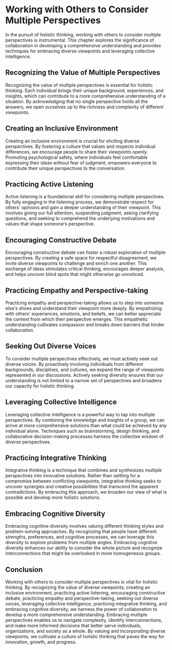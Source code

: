 Working with Others to Consider Multiple Perspectives
=================================================================

In the pursuit of holistic thinking, working with others to consider multiple perspectives is instrumental. This chapter explores the significance of collaboration in developing a comprehensive understanding and provides techniques for embracing diverse viewpoints and leveraging collective intelligence.

Recognizing the Value of Multiple Perspectives
----------------------------------------------

Recognizing the value of multiple perspectives is essential for holistic thinking. Each individual brings their unique background, experiences, and insights, which can contribute to a more comprehensive understanding of a situation. By acknowledging that no single perspective holds all the answers, we open ourselves up to the richness and complexity of different viewpoints.

Creating an Inclusive Environment
---------------------------------

Creating an inclusive environment is crucial for eliciting diverse perspectives. By fostering a culture that values and respects individual differences, we encourage people to share their viewpoints openly. Promoting psychological safety, where individuals feel comfortable expressing their ideas without fear of judgment, empowers everyone to contribute their unique perspectives to the conversation.

Practicing Active Listening
---------------------------

Active listening is a foundational skill for considering multiple perspectives. By fully engaging in the listening process, we demonstrate respect for others' opinions and gain a deeper understanding of their viewpoint. This involves giving our full attention, suspending judgment, asking clarifying questions, and seeking to comprehend the underlying motivations and values that shape someone's perspective.

Encouraging Constructive Debate
-------------------------------

Encouraging constructive debate can foster a robust exploration of multiple perspectives. By creating a safe space for respectful disagreement, we invite diverse viewpoints to challenge and enrich one another. This exchange of ideas stimulates critical thinking, encourages deeper analysis, and helps uncover blind spots that might otherwise go unnoticed.

Practicing Empathy and Perspective-taking
-----------------------------------------

Practicing empathy and perspective-taking allows us to step into someone else's shoes and understand their viewpoint more deeply. By empathizing with others' experiences, emotions, and beliefs, we can better appreciate the context from which their perspective emerges. This empathetic understanding cultivates compassion and breaks down barriers that hinder collaboration.

Seeking Out Diverse Voices
--------------------------

To consider multiple perspectives effectively, we must actively seek out diverse voices. By proactively involving individuals from different backgrounds, disciplines, and cultures, we expand the range of viewpoints represented in our discussions. Actively seeking diversity ensures that our understanding is not limited to a narrow set of perspectives and broadens our capacity for holistic thinking.

Leveraging Collective Intelligence
----------------------------------

Leveraging collective intelligence is a powerful way to tap into multiple perspectives. By combining the knowledge and insights of a group, we can arrive at more comprehensive solutions than what could be achieved by any individual alone. Techniques such as brainstorming, design thinking, and collaborative decision-making processes harness the collective wisdom of diverse perspectives.

Practicing Integrative Thinking
-------------------------------

Integrative thinking is a technique that combines and synthesizes multiple perspectives into innovative solutions. Rather than settling for a compromise between conflicting viewpoints, integrative thinking seeks to uncover synergies and creative possibilities that transcend the apparent contradictions. By embracing this approach, we broaden our view of what is possible and develop more holistic solutions.

Embracing Cognitive Diversity
-----------------------------

Embracing cognitive diversity involves valuing different thinking styles and problem-solving approaches. By recognizing that people have different strengths, preferences, and cognitive processes, we can leverage this diversity to explore problems from multiple angles. Embracing cognitive diversity enhances our ability to consider the whole picture and recognize interconnections that might be overlooked in more homogeneous groups.

Conclusion
----------

Working with others to consider multiple perspectives is vital for holistic thinking. By recognizing the value of diverse viewpoints, creating an inclusive environment, practicing active listening, encouraging constructive debate, practicing empathy and perspective-taking, seeking out diverse voices, leveraging collective intelligence, practicing integrative thinking, and embracing cognitive diversity, we harness the power of collaboration to develop a more comprehensive understanding. Embracing multiple perspectives enables us to navigate complexity, identify interconnections, and make more informed decisions that better serve individuals, organizations, and society as a whole. By valuing and incorporating diverse viewpoints, we cultivate a culture of holistic thinking that paves the way for innovation, growth, and progress.
